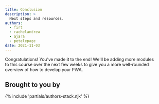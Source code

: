 ```yaml
---
title: Conclusion
description: >
  Next steps and resources.
authors:
  - firt
  - rachelandrew
  - ajara
  - petelepage
date: 2021-11-03
---
```


Congratulations! You've made it to the end! We'll be adding more modules to this course over the next few weeks to give you a more well-rounded overview of how to develop your PWA.

## Brought to you by

{% include 'partials/authors-stack.njk' %}
